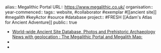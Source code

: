 alias:: Megalithic Portal
URL:: https://www.megalithic.co.uk/
organisation::
year-commenced::
tags:: website, #collaborator #exemplar #[[ancient site]] #megalith #keyActor #source #database 
project:: #FRESH [[Adam's Atlas for Ancient Adventure]] 
public:: true

- [World-wide Ancient Site Database, Photos and Prehistoric Archaeology News with geolocation : The Megalithic Portal and Megalith Map:](https://www.megalithic.co.uk/)
-
-